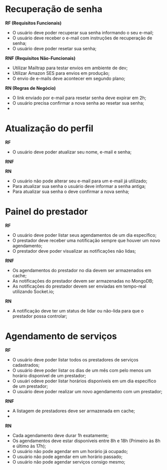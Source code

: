 # Recuperação de senha

**RF (Requisitos Funcionais)**
- O usuário deve poder recuperar sua senha informando o seu e-mail;
- O usuário deve receber o e-mail com instruções de recuperação de senha;
- O usuário deve poder resetar sua senha;


**RNF (Requisitos Não-Funcionais)**
- Utilizar Mailtrap para testar envios em ambiente de dev;
- Utilizar Amazon SES para envios em produção;
- O envio de e-mails deve acontecer em segundo plano;

**RN (Regras de Negócio)**
- O link enviado por e-mail para resetar senha deve expirar em 2h;
- O usuário precisa confirmar a nova senha ao resetar sua senha;
-

# Atualização do perfil

**RF**
- O usuário deve poder atualizar seu nome, e-mail e senha;

**RNF**

**RN**
- O usuário não pode alterar seu e-mail para um e-mail já utilizado;
- Para atualizar sua senha o usuário deve informar a senha antiga;
- Para atualizar sua senha o deve confirmar a nova senha;

# Painel do prestador

**RF**
- O usuário deve poder listar seus agendamentos de um dia específico;
- O prestador deve receber uma notificação sempre que houver um novo agendamento;
- O prestador deve poder visualizar as notificações não lidas;

**RNF**
- Os agendamentos do prestador no dia devem ser armazenados em cache;
- As notificações do prestador devem ser armazenadas no MongoDB;
- As notificações do prestador devem ser enviadas em tempo-real utilizando Socket.io;

**RN**
- A notificação deve ter um status de lidar ou não-lida para que o prestador possa controlar;


# Agendamento de serviços

**RF**
- O usuário deve poder listar todos os prestadores de serviços cadastrados;
- O usuário deve poder listar os dias de um mês com pelo menos um horário disponível de um prestador;
- O usuári odeve poder listar horários disponíveis em um dia específico de um prestador;
- O usuário deve poder realizar um novo agendamento com um prestador;

**RNF**
- A listagem de prestadores deve ser armazenada em cache;
-

**RN**
- Cada agendamento deve durar 1h exatamente;
- Os agendamentos deve estar disponíveis entre 8h e 18h (Primeiro às 8h e último às 17h);
- O usuário não pode agendar em um horário já ocupado;
- O usuário não pode agendar em um horário passado;
- O usuário não pode agendar serviços consigo mesmo;

